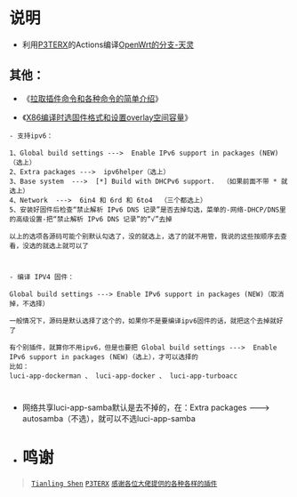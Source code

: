 # 说明
- 利用[P3TERX](https://github.com/P3TERX/Actions-OpenWrt)的Actions编译[OpenWrt的分支-天灵](https://github.com/immortalwrt/immortalwrt)


## 其他：

- 《[拉取插件命令和各种命令的简单介绍](https://github.com/cddcx/immortalwrt-OpenWrt/blob/main/%E8%AF%B4%E6%98%8E/ming.md)》

- 《[X86编译时选固件格式和设置overlay空间容量](https://github.com/cddcx/immortalwrt-OpenWrt/blob/main/%E8%AF%B4%E6%98%8E/overlay.md)》
````
- 支持ipv6：

1、Global build settings --->  Enable IPv6 support in packages (NEW)（选上）
2、Extra packages --->  ipv6helper（选上）
3、Base system  --->  [*] Build with DHCPv6 support.  （如果前面不带 * 就选上）
4、Network  --->  6in4 和 6rd 和 6to4  （三个都选上）
5、安装好固件后检查“禁止解析 IPv6 DNS 记录”是否去掉勾选，菜单的-网络-DHCP/DNS里的高级设置-把“禁止解析 IPv6 DNS 记录”的“√”去掉

以上的选项各源码可能个别默认勾选了，没的就选上，选了的就不用管，我说的这些按顺序去查看，没选的就选上就可以了

````
#
````
- 编译 IPV4 固件：

Global build settings ---> Enable IPv6 support in packages (NEW)（取消掉，不选择）

一般情况下，源码是默认选择了这个的，如果你不是要编译ipv6固件的话，就把这个去掉就好了

有个别插件，就算你不用ipv6，但是也要把 Global build settings --->  Enable IPv6 support in packages (NEW)（选上），才可以选择的
比如：
luci-app-dockerman 、 luci-app-docker 、 luci-app-turboacc
````
#
- 网络共享luci-app-samba默认是去不掉的，在：Extra packages ---> autosamba（不选），就可以不选luci-app-samba

- # 鸣谢
> [`Tianling Shen`](https://github.com/project-openwrt/openwrt.git)
> [`P3TERX`](https://github.com/P3TERX/Actions-OpenWrt)
> [`感谢各位大佬提供的各种各样的插件`](#/README.md)
